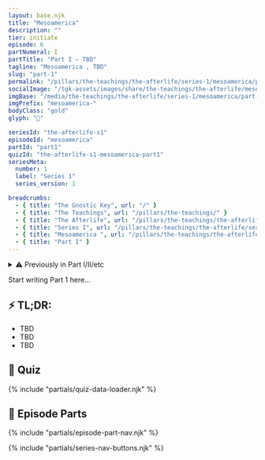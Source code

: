 ```yaml
---
layout: base.njk
title: "Mesoamerica"
description: ""
tier: initiate
episode: 6
partNumeral: I
partTitle: "Part I — TBD"
tagline: "Mesoamerica , TBD"
slug: "part-1"
permalink: "/pillars/the-teachings/the-afterlife/series-1/mesoamerica/part-1/index.html"
socialImage: "/tgk-assets/images/share/the-teachings/the-afterlife/mesoamerica-part-1.jpg"
imgBase: "/media/the-teachings/the-afterlife/series-1/mesoamerica/part-1"
imgPrefix: "mesoamerica-"
bodyClass: "gold"
glyph: "🌽"

seriesId: "the-afterlife-s1"
episodeId: "mesoamerica"
partId: "part1"
quizId: "the-afterlife-s1-mesoamerica-part1"
seriesMeta:
  number: 1
  label: "Series 1"
  series_version: 1

breadcrumbs:
  - { title: "The Gnostic Key", url: "/" }
  - { title: "The Teachings", url: "/pillars/the-teachings/" }
  - { title: "The Afterlife", url: "/pillars/the-teachings/the-afterlife/" }
  - { title: "Series I", url: "/pillars/the-teachings/the-afterlife/series-1/" }
  - { title: "Mesoamerica ", url: "/pillars/the-teachings/the-afterlife/series-1/mesoamerica/" }
  - { title: "Part I" }
---
```


<main class="main-content">
<section class="content-container">

<details class="disclaimer-box">
  <summary>
    <span class="disclaimer-heading">⚠️ Previously in Part I/II/etc</span>
  </summary>
  <p>TBD</p>
</details>

<section class="section-block">
  <p>Start writing Part 1 here…</p>
</section>

<section class="section-block">
  <h2 class="section-heading">⚡ TL;DR:</h2>
  <ul class="list-emoji">
    <li>TBD</li>
    <li>TBD</li>
    <li>TBD</li>
  </ul>
</section>

<section class="section-block" id="quiz">
  <h2 class="section-heading">🧠 Quiz</h2>
  <div id="quiz-container" data-quiz-id="{{ quizId }}"></div>
  {% include "partials/quiz-data-loader.njk" %}
</section>

<section class="section-block" id="series">
  <h2 class="section-heading">📜 Episode Parts</h2>
  {% include "partials/episode-part-nav.njk" %}
</section>

{% include "partials/series-nav-buttons.njk" %}

</section>
</main>